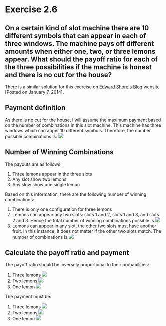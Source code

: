 Exercise 2.6
=======

On a certain kind of slot machine there are 10 different symbols that can appear in each of three windows. The machine pays off different amounts when either one, two, or three lemons appear. What should the payoff ratio for each of the three possibilities if the machine is honest and there is no cut for the house?
-----------

There is a similar solution for this exercise on [Edward Shore's Blog](http://edspi31415.blogspot.com/2014/01/probability-odds-of-winning-at-slot.html) website [Posted on January 7, 2014].

Payment definition
-----------
As there is no cut for the house, I will assume the maximum payment based on the number of combinations in this slot machine. This machine has three windows which can apper 10 different symbols. Therefore, the number possible combinations is: <img src="https://latex.codecogs.com/svg.latex?10^3 = 10 \times 10 \times 10 = 1000" />

Number of Winning Combinations
-----------
The payouts are as follows:
1. Three lemons appear in the three slots
2. Any slot show two lemons
3. Any slow show one single lemon

Based on this information, there are the following number of winning combinations:
1. There is only one configuration for three lemons
2. Lemons can appear any two slots: slots 1 and 2, slots 1 and 3, and slots 2 and 3. Hence the total number of winning combinations possible is <img src="https://latex.codecogs.com/svg.latex?1 \times 1 \times 9 + 1 \times 9 \times 1 + 9 \times 1 \times 1 = 27" />
3. Lemons can appear in any slot, the other two slots must have another fruit. In this instance, it does not matter if the other two slots match. The number of combinations is <img src="https://latex.codecogs.com/svg.latex?1 \times 9 \times 9 + 9 \times 1 \times 9 + 9 \times 9 \times 1 = 243" />

Calculate the payoff ratio and payment
-----------
The payoff ratio should be inversely proportional to their probabilities:
1. Three lemons <img src="https://latex.codecogs.com/svg.latex?1/1=1" />
2. Two lemons <img src="https://latex.codecogs.com/svg.latex?1/27=0.0370" />
3. One lemon <img src="https://latex.codecogs.com/svg.latex?1/243=0.0041" />

The payment must be:
1. Three lemons <img src="https://latex.codecogs.com/svg.latex?1 \times 1000=1000" />
2. Two lemons <img src="https://latex.codecogs.com/svg.latex?0.0370 \times 1000=37" />
3. One lemon <img src="https://latex.codecogs.com/svg.latex?0.0041 \times 1000=4.1" />
